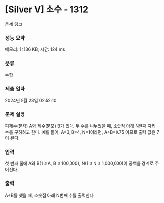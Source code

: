 # [Silver V] 소수 - 1312 

[문제 링크](https://www.acmicpc.net/problem/1312) 

### 성능 요약

메모리: 14136 KB, 시간: 124 ms

### 분류

수학

### 제출 일자

2024년 9월 23일 02:52:10

### 문제 설명

<p>피제수(분자) A와 제수(분모) B가 있다. 두 수를 나누었을 때, 소숫점 아래 N번째 자리수를 구하려고 한다. 예를 들어, A=3, B=4, N=1이라면, A÷B=0.75 이므로 출력 값은 7이 된다.</p>

### 입력 

 <p>첫 번째 줄에 A와 B(1 ≤ A, B ≤ 100,000), N(1 ≤ N ≤ 1,000,000)이 공백을 경계로 주어진다.</p>

### 출력 

 <p>A÷B를 했을 때, 소숫점 아래 N번째 수를 출력한다.</p>

